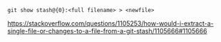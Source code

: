 `git show stash@{0}:<full filename> > <newfile>`

https://stackoverflow.com/questions/1105253/how-would-i-extract-a-single-file-or-changes-to-a-file-from-a-git-stash/1105666#1105666
